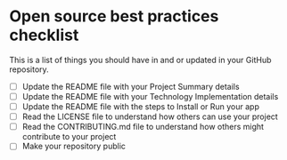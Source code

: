 # Open source best practices checklist

This is a list of things you should have in and or updated in your GitHub repository.

- [ ] Update the README file with your Project Summary details
- [ ] Update the README file with your Technology Implementation details
- [ ] Update the README file with the steps to Install or Run your app
- [ ] Read the LICENSE file to understand how others can use your project
- [ ] Read the CONTRIBUTING.md file to understand how others might contribute to your project
- [ ] Make your repository public
